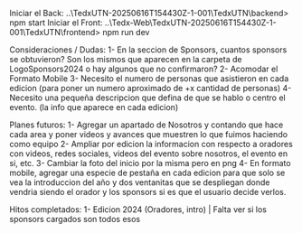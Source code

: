 Iniciar el Back: ..\TedxUTN-20250616T154430Z-1-001\TedxUTN\backend> npm start 
Iniciar el Front: ..\Tedx-Web\TedxUTN-20250616T154430Z-1-001\TedxUTN\frontend> npm run dev

Consideraciones / Dudas:
1- En la seccion de Sponsors, cuantos sponsors se obtuvieron? Son los mismos que aparecen en la carpeta de LogoSponsors2024 o hay algunos que no confirmaron?
2- Acomodar el Formato Mobile
3- Necesito el numero de personas que asistieron en cada edicion (para poner un numero aproximado de +x cantidad de personas)
4- Necesito una pequeña descripcion que defina de que se hablo o centro el evento. (la info que aparece en cada edicion)

Planes futuros:
1- Agregar un apartado de Nosotros y contando que hace cada area y poner videos y avances que muestren lo que fuimos haciendo como equipo
2- Ampliar por edicion la informacion con respecto a oradores con videos, redes sociales, videos del evento sobre nosotros, el evento en si, etc. 
3- Cambiar la foto del inicio por la misma pero en png
4- En formato mobile, agregar una especie de pestaña en cada edicion para que solo se vea la introduccion del año y dos ventanitas que se despliegan donde vendria siendo el orador y los sponsors si es que el usuario decide verlos.


Hitos completados:
1- Edicion 2024 (Oradores, intro) | Falta ver si los sponsors cargados son todos esos